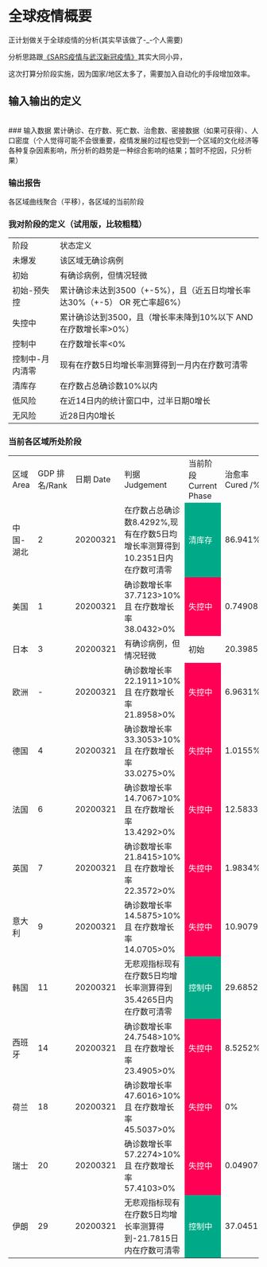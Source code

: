 # 全球疫情概要

正计划做关于全球疫情的分析(其实早该做了-_-个人需要)

分析思路跟<a href="./SARS疫情与武汉新冠疫情.md">《SARS疫情与武汉新冠疫情》</a>其实大同小异，
<br/>

这次打算分阶段实施，因为国家/地区太多了，需要加入自动化的手段增加效率。

## 输入输出的定义
<br/>
### 输入数据
累计确诊、在疗数、死亡数、治愈数、密接数据（如果可获得）、人口密度（个人觉得可能不会很重要，疫情发展的过程也受到一个区域的文化经济等各种复杂因素影响，所分析的趋势是一种综合影响的结果；暂时不挖因，只分析果）



### 输出报告
各区域曲线聚合（平移），各区域的当前阶段

### 我对阶段的定义（试用版，比较粗糙）
<table align=center>
<tr><td>阶段</td><td>状态定义</td></tr>
<tr><td>未爆发</td><td>该区域无确诊病例</td></tr>
<tr><td>初始</td><td>有确诊病例，但情况轻微</td></tr>
<tr><td>初始-预失控</td><td>累计确诊未达到3500（+-5%），且（近五日均增长率达30%（+-5） OR 死亡率超6%）</td></tr>
<tr><td>失控中</td><td>累计确诊达到3500，且（增长率未降到10%以下 AND 在疗数增长率>0%）</td></tr>
<tr><td>控制中</td><td>在疗数增长率<0%</td></tr>
<tr><td>控制中-月内清零</td><td>现有在疗数5日均增长率测算得到一月内在疗数可清零</td></tr>
<tr><td>清库存</td><td>在疗数占总确诊数10%以内</td></tr>
<tr><td>低风险</td><td>在近14日内的统计窗口中，过半日期0增长</td></tr>
<tr><td>无风险</td><td>近28日内0增长</td></tr>
</table>

### 当前各区域所处阶段
<table align=center>
<tr><td>区域 Area</td><td>GDP 排名/Rank</td><td>日期 Date</td><td>判据 Judgement</td><td>当前阶段 Current Phase</td><td>治愈率 Cured /%</td><td>死亡率</td><td>确诊增长率</td><td>在疗增长率</td></tr>
<tr><td>中国-湖北</td><td>2</td><td>20200321</td><td>在疗数占总确诊数8.4292%,现有在疗数5日均增长率测算得到10.2351日内在疗数可清零</td><td bgcolor="#00aa88"><font color="white">清库存</font></td><td>86.941%</td><td>4.6298%</td><td>0%</td><td>-9.0692%</td></tr>
<tr><td>美国</td><td>1</td><td>20200321</td><td>确诊数增长率37.7123>10% 且 在疗数增长率38.0432>0%</td><td bgcolor="#ff0055"><font color="white">失控中</font></td><td>0.74908%</td><td>1.3249%</td><td>37.7123%</td><td>38.0432%</td></tr>
<tr><td>日本</td><td>3</td><td>20200321</td><td>有确诊病例，但情况轻微</td><td>初始</td><td>20.3985%</td><td>3.4156%</td><td>8.7719%</td><td>3.2134%</td></tr>
<tr><td>欧洲</td><td>-</td><td>20200321</td><td>确诊数增长率22.1911>10% 且 在疗数增长率21.8958>0%</td><td bgcolor="#ff0055"><font color="white">失控中</font></td><td>6.9631%</td><td>4.688%</td><td>22.1911%</td><td>21.8958%</td></tr>
<tr><td>德国</td><td>4</td><td>20200321</td><td>确诊数增长率33.3053>10% 且 在疗数增长率33.0275>0%</td><td bgcolor="#ff0055"><font color="white">失控中</font></td><td>1.0155%</td><td>0.34984%</td><td>33.3053%</td><td>33.0275%</td></tr>
<tr><td>法国</td><td>6</td><td>20200321</td><td>确诊数增长率14.7067>10% 且 在疗数增长率13.4292>0%</td><td bgcolor="#ff0055"><font color="white">失控中</font></td><td>12.5833%</td><td>3.568%</td><td>14.7067%</td><td>13.4292%</td></tr>
<tr><td>英国</td><td>7</td><td>20200321</td><td>确诊数增长率21.8415>10% 且 在疗数增长率22.3572>0%</td><td bgcolor="#ff0055"><font color="white">失控中</font></td><td>1.9834%</td><td>4.4439%</td><td>21.8415%</td><td>22.3572%</td></tr>
<tr><td>意大利</td><td>9</td><td>20200321</td><td>确诊数增长率14.5875>10% 且 在疗数增长率14.0705>0%</td><td bgcolor="#ff0055"><font color="white">失控中</font></td><td>10.9079%</td><td>8.5749%</td><td>14.5875%</td><td>14.0705%</td></tr>
<tr><td>韩国</td><td>11</td><td>20200321</td><td>无悲观指标现有在疗数5日均增长率测算得到35.4265日内在疗数可清零</td><td bgcolor="#00aa88"><font color="white">控制中</font></td><td>29.6852%</td><td>1.1592%</td><td>1.699%</td><td>-3.7031%</td></tr>
<tr><td>西班牙</td><td>14</td><td>20200321</td><td>确诊数增长率24.7548>10% 且 在疗数增长率23.4905>0%</td><td bgcolor="#ff0055"><font color="white">失控中</font></td><td>8.5252%</td><td>5.3197%</td><td>24.7548%</td><td>23.4905%</td></tr>
<tr><td>荷兰</td><td>18</td><td>20200321</td><td>确诊数增长率47.6016>10% 且 在疗数增长率45.5037>0%</td><td bgcolor="#ff0055"><font color="white">失控中</font></td><td>0%</td><td>3.7455%</td><td>47.6016%</td><td>45.5037%</td></tr>
<tr><td>瑞士</td><td>20</td><td>20200321</td><td>确诊数增长率57.2274>10% 且 在疗数增长率57.4103>0%</td><td bgcolor="#ff0055"><font color="white">失控中</font></td><td>0.049076%</td><td>0.91608%</td><td>57.2274%</td><td>57.4103%</td></tr>
<tr><td>伊朗</td><td>29</td><td>20200321</td><td>无悲观指标现有在疗数5日均增长率测算得到-21.7815日内在疗数可清零</td><td bgcolor="#00aa88"><font color="white">控制中</font></td><td>37.0451%</td><td>7.5497%</td><td>4.9175%</td><td>-0.40991%</td></tr>



</table>